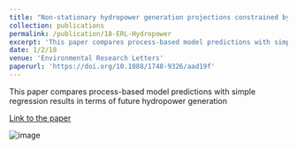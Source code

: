```yaml
---
title: "Non-stationary hydropower generation projections constrained by environmental and electricity grid operations over the western United States"
collection: publications
permalink: /publication/18-ERL-Hydropower
excerpt: 'This paper compares process-based model predictions with simple regression results in terms of future hydropower generation'
date: 1/2/18
venue: 'Environmental Research Letters'
paperurl: 'https://doi.org/10.1088/1748-9326/aad19f'
---
```

This paper compares process-based model predictions with simple regression results in terms of future hydropower generation

[Link to the paper](https://doi.org/10.1088/1748-9326/aad19f)

![image](../images/papers/18-ERL-Hydropower.png)
